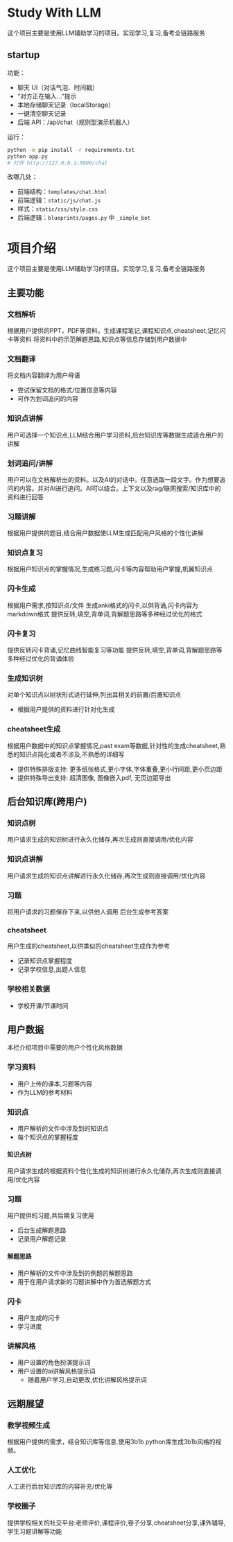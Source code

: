 # Study With LLM
这个项目主要是使用LLM辅助学习的项目。实现学习,复习,备考全链路服务

## startup
功能：
- 聊天 UI（对话气泡、时间戳）
- “对方正在输入…”提示
- 本地存储聊天记录（localStorage）
- 一键清空聊天记录
- 后端 API：/api/chat（规则型演示机器人）

运行：
```bash
python -m pip install -r requirements.txt
python app.py
# 打开 http://127.0.0.1:5000/chat
```

改哪几处：
- 前端结构：`templates/chat.html`
- 前端逻辑：`static/js/chat.js`
- 样式：`static/css/style.css`
- 后端逻辑：`blueprints/pages.py` 中 `_simple_bot`

# 项目介绍
这个项目主要是使用LLM辅助学习的项目。实现学习,复习,备考全链路服务
## 主要功能
### 文档解析
根据用户提供的PPT，PDF等资料。生成课程笔记,课程知识点,cheatsheet,记忆闪卡等资料
将资料中的示范解题思路,知识点等信息存储到用户数据中
### 文档翻译
将文档内容翻译为用户母语
- 尝试保留文档的格式/位置信息等内容
- 可作为划词追问的内容
### 知识点讲解
用户可选择一个知识点,LLM结合用户学习资料,后台知识库等数据生成适合用户的讲解
### 划词追问/讲解
用户可以在文档解析出的资料。以及AI的对话中。任意选取一段文字。作为想要追问的内容。并对AI进行追问。AI可以结合。上下文以及rag/联网搜索/知识库中的资料进行回答
### 习题讲解
根据用户提供的题目,结合用户数据使LLM生成匹配用户风格的个性化讲解
### 知识点复习
根据用户知识点的掌握情况,生成练习题,闪卡等内容帮助用户掌握,机翼知识点
### 闪卡生成
根据用户需求,按知识点/文件 生成anki格式的闪卡,以供背诵,闪卡内容为markdown格式
提供反转,填空,背单词,背解题思路等多种经过优化的格式
### 闪卡复习
提供反转闪卡背诵,记忆曲线智能复习等功能
提供反转,填空,背单词,背解题思路等多种经过优化的背诵体验
### 生成知识树
对单个知识点以树状形式进行延伸,列出其相关的前置/后置知识点
- 根据用户提供的资料进行针对化生成
### cheatsheet生成
根据用户数据中的知识点掌握情况,past exam等数据,针对性的生成cheatsheet,熟悉的知识点简化或者不涉及,不熟悉的详细写
- 提供特殊排版支持: 更多纸张格式,更小字体,字体重叠,更小行间距,更小页边距
- 提供特殊导出支持: 超清图像, 图像嵌入pdf, 无页边距导出

## 后台知识库(跨用户)
### 知识点树
用户请求生成的知识树进行永久化储存,再次生成则直接调用/优化内容

### 知识点讲解
用户请求生成的知识点讲解进行永久化储存,再次生成则直接调用/优化内容

### 习题
将用户请求的习题保存下来,以供他人调用
后台生成参考答案

### cheatsheet
用户生成的cheatsheet,以供类似的cheatsheet生成作为参考
- 记录知识点掌握程度
- 记录学校信息,出题人信息

### 学校相关数据
- 学校开课/节课时间

## 用户数据
本栏介绍项目中需要的用户个性化风格数据
### 学习资料
- 用户上传的课本,习题等内容
- 作为LLM的参考材料
### 知识点
- 用户解析的文件中涉及到的知识点
- 每个知识点的掌握程度
#### 知识点树
用户请求生成的根据资料个性化生成的知识树进行永久化储存,再次生成则直接调用/优化内容
### 习题
用户提供的习题,共后期复习使用
- 后台生成解题思路
- 记录用户解题记录
#### 解题思路
- 用户解析的文件中涉及到的例题的解题思路
- 用于在用户请求新的习题讲解中作为首选解题方式
### 闪卡
- 用户生成的闪卡
- 学习进度
### 讲解风格
- 用户设置的角色扮演提示词
- 用户设置的ai讲解风格提示词
    - 随着用户学习,自动更改,优化讲解风格提示词

## 远期展望
### 教学视频生成
根据用户提供的需求，结合知识库等信息.使用3b1b python库生成3b1b风格的视频。
### 人工优化
人工进行后台知识库的内容补充/优化等
### 学校圈子
提供学校相关的社交平台:老师评价,课程评价,卷子分享,cheatsheet分享,课外辅导,学生习题讲解等功能